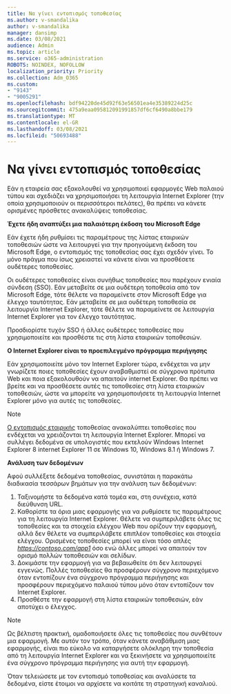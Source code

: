 ```yaml
---
title: Να γίνει εντοπισμός τοποθεσίας
ms.author: v-smandalika
author: v-smandalika
manager: dansimp
ms.date: 03/08/2021
audience: Admin
ms.topic: article
ms.service: o365-administration
ROBOTS: NOINDEX, NOFOLLOW
localization_priority: Priority
ms.collection: Adm_O365
ms.custom:
- "9143"
- "9005291"
ms.openlocfilehash: bdf94220de45d92f63e56501ea4e35389224d25c
ms.sourcegitcommit: 475a9eaa095812091991857df6cf6490a8bbe179
ms.translationtype: MT
ms.contentlocale: el-GR
ms.lasthandoff: 03/08/2021
ms.locfileid: "50693488"
---
```

# <a name="do-site-discovery"></a>Να γίνει εντοπισμός τοποθεσίας

Εάν η εταιρεία σας εξακολουθεί να χρησιμοποιεί εφαρμογές Web παλαιού τύπου και σχεδιάζει να χρησιμοποιήσει τη λειτουργία Internet Explorer (την οποία χρησιμοποιούν οι περισσότεροι πελάτες), θα πρέπει να κάνετε ορισμένες πρόσθετες ανακαλύψεις τοποθεσίας.

**Έχετε ήδη αναπτύξει μια παλαιότερη έκδοση του Microsoft Edge**

Εάν έχετε ήδη ρυθμίσει τις παραμέτρους της λίστας εταιρικών τοποθεσιών ώστε να λειτουργεί για την προηγούμενη έκδοση του Microsoft Edge, ο εντοπισμός της τοποθεσίας σας έχει σχεδόν γίνει. Το μόνο πράγμα που ίσως χρειαστεί να κάνετε είναι να προσθέσετε ουδέτερες τοποθεσίες.

Οι ουδέτερες τοποθεσίες είναι συνήθως τοποθεσίες που παρέχουν ενιαία σύνδεση (SSO). Εάν μεταβείτε σε μια ουδέτερη τοποθεσία από τον Microsoft Edge, τότε θέλετε να παραμείνετε στον Microsoft Edge για έλεγχο ταυτότητας. Εάν μεταβείτε σε μια ουδέτερη τοποθεσία σε λειτουργία Internet Explorer, τότε θέλετε να παραμείνετε σε λειτουργία Internet Explorer για τον έλεγχο ταυτότητας.

Προσδιορίστε τυχόν SSO ή άλλες ουδέτερες τοποθεσίες που χρησιμοποιείτε και προσθέστε τις στη λίστα εταιρικών τοποθεσιών.

**Ο Internet Explorer είναι το προεπιλεγμένο πρόγραμμα περιήγησης**

Εάν χρησιμοποιείτε μόνο τον Internet Explorer τώρα, ενδέχεται να μην γνωρίζετε ποιες τοποθεσίες έχουν αναβαθμιστεί σε σύγχρονα πρότυπα Web και ποια εξακολουθούν να απαιτούν internet Explorer. Θα πρέπει να βρείτε και να προσθέσετε αυτές τις τοποθεσίες στη λίστα εταιρικών τοποθεσιών, ώστε να μπορείτε να χρησιμοποιήσετε τη λειτουργία Internet Explorer μόνο για αυτές τις τοποθεσίες.

> [!NOTE]
> [Ο εντοπισμός εταιρικής](https://docs.microsoft.com/internet-explorer/ie11-deploy-guide/collect-data-using-enterprise-site-discovery) τοποθεσίας ανακαλύπτει τοποθεσίες που ενδέχεται να χρειάζονται τη λειτουργία Internet Explorer. Μπορεί να συλλέγει δεδομένα σε υπολογιστές που εκτελούν Windows Internet Explorer 8 internet Explorer 11 σε Windows 10, Windows 8.1 ή Windows 7.

**Ανάλυση των δεδομένων**

Αφού συλλέξετε δεδομένα τοποθεσίας, συνιστάται η παρακάτω διαδικασία τεσσάρων βημάτων για την ανάλυση των δεδομένων:
1. Ταξινομήστε τα δεδομένα κατά τομέα και, στη συνέχεια, κατά διεύθυνση URL.
2. Καθορίστε τα όρια μιας εφαρμογής για να ρυθμίσετε τις παραμέτρους για τη λειτουργία Internet Explorer. Θέλετε να συμπεριλάβετε όλες τις τοποθεσίες και τα στοιχεία ελέγχου Web που ορίζουν την εφαρμογή, αλλά δεν θέλετε να συμπεριλάβετε επιπλέον τοποθεσίες και στοιχεία ελέγχου. Ορισμένες τοποθεσίες μπορεί να είναι τόσο απλές *https://contoso.com/app1* όσο ενώ άλλες μπορεί να απαιτούν τον ορισμό πολλών τοποθεσιών και σελίδων.
3. Δοκιμάστε την εφαρμογή για να βεβαιωθείτε ότι δεν λειτουργεί εγγενώς. Πολλές τοποθεσίες θα προσφέρουν σύγχρονο περιεχόμενο όταν εντοπίζουν ένα σύγχρονο πρόγραμμα περιήγησης και προσφέρουν περιεχόμενο παλαιού τύπου μόνο όταν εντοπίζουν τον Internet Explorer.
4. Προσθέστε την εφαρμογή στη λίστα εταιρικών τοποθεσιών, εάν αποτύχει ο έλεγχος.

> [!NOTE]
> Ως βέλτιστη πρακτική, ομαδοποιήσετε όλες τις τοποθεσίες που συνθέτουν μια εφαρμογή. Με αυτόν τον τρόπο, όταν κάνετε αναβάθμιση μιας εφαρμογής, είναι πιο εύκολο να καταργήσετε ολόκληρη την τοποθεσία από τη λειτουργία Internet Explorer και να ξεκινήσετε να χρησιμοποιείτε ένα σύγχρονο πρόγραμμα περιήγησης για αυτή την εφαρμογή.

Όταν τελειώσετε με τον εντοπισμό τοποθεσίας και αναλύσετε τα δεδομένα, είστε έτοιμοι να αρχίσετε να κοιτάτε τη στρατηγική καναλιού.

